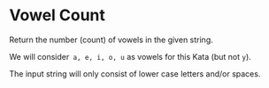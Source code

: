 # Vowel Count

Return the number (count) of vowels in the given string.

We will consider` a, e, i, o, u` as vowels for this Kata (but not `y`).

The input string will only consist of lower case letters and/or spaces.
